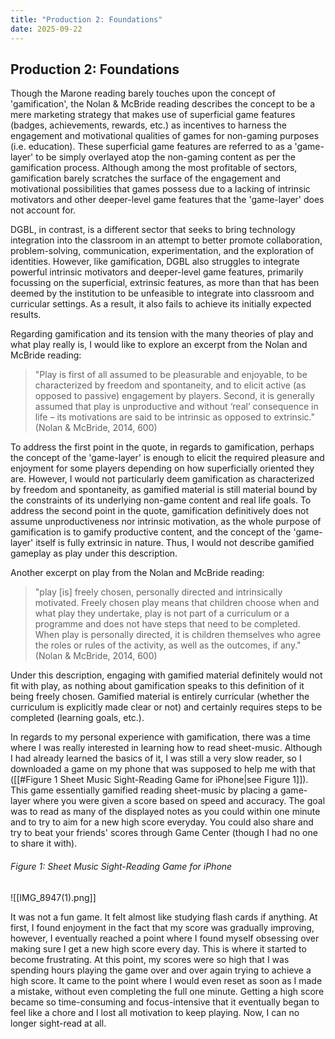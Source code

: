 ```yaml
---
title: "Production 2: Foundations"
date: 2025-09-22
---
```

## Production 2: Foundations

Though the Marone reading barely touches upon the concept of 'gamification', the Nolan & McBride reading describes the concept to be a mere marketing strategy that makes use of superficial game features (badges, achievements, rewards, etc.) as incentives to harness the engagement and motivational qualities of games for non-gaming purposes (i.e. education). These superficial game features are referred to as a 'game-layer' to be simply overlayed atop the non-gaming content as per the gamification process. Although among the most profitable of sectors, gamification barely scratches the surface of the engagement and motivational possibilities that games possess due to a lacking of intrinsic motivators and other deeper-level game features that the 'game-layer' does not account for.

DGBL, in contrast, is a different sector that seeks to bring technology integration into the classroom in an attempt to better promote collaboration, problem-solving, communication, experimentation, and the exploration of identities. However, like gamification, DGBL also struggles to integrate powerful intrinsic motivators and deeper-level game features, primarily focussing on the superficial, extrinsic features, as more than that has been deemed by the institution to be unfeasible to integrate into classroom and curricular settings. As a result, it also fails to achieve its initially expected results.

Regarding gamification and its tension with the many theories of play and what play really is, I would like to explore an excerpt from the Nolan and McBride reading:

> "Play is first of all assumed to be pleasurable and enjoyable, to be characterized by freedom and spontaneity, and to elicit active (as opposed to passive) engagement by players. Second, it is generally assumed that play is unproductive and without ‘real’ consequence in life – its motivations are said to be intrinsic as opposed to extrinsic." (Nolan & McBride, 2014, 600)

To address the first point in the quote, in regards to gamification, perhaps the concept of the 'game-layer' is enough to elicit the required pleasure and enjoyment for some players depending on how superficially oriented they are. However, I would not particularly deem gamification as characterized by freedom and spontaneity, as gamified material is still material bound by the constraints of its underlying non-game content and real life goals. To address the second point in the quote, gamification definitively does not assume unproductiveness nor intrinsic motivation, as the whole purpose of gamification is to gamify productive content, and the concept of the 'game-layer' itself is fully extrinsic in nature. Thus, I would not describe gamified gameplay as play under this description.

Another excerpt on play from the Nolan and McBride reading:

> "play \[is] freely chosen, personally directed and intrinsically motivated. Freely chosen play means that children choose when and what play they undertake, play is not part of a curriculum or a programme and does not have steps that need to be completed. When play is personally directed, it is children themselves who agree the roles or rules of the activity, as well as the outcomes, if any." (Nolan & McBride, 2014, 600)
 
Under this description, engaging with gamified material definitely would not fit with play, as nothing about gamification speaks to this definition of it being freely chosen. Gamified material is entirely curricular (whether the curriculum is explicitly made clear or not) and certainly requires steps to be completed (learning goals, etc.).

In regards to my personal experience with gamification, there was a time where I was really interested in learning how to read sheet-music. Although I had already learned the basics of it, I was still a very slow reader, so I downloaded a game on my phone that was supposed to help me with that ([[#Figure 1 Sheet Music Sight-Reading Game for iPhone|see Figure 1]]). This game essentially gamified reading sheet-music by placing a game-layer where you were given a score based on speed and accuracy. The goal was to read as many of the displayed notes as you could within one minute and to try to aim for a new high score everyday. You could also share and try to beat your friends' scores through Game Center (though I had no one to share it with). 
###### Figure 1: Sheet Music Sight-Reading Game for iPhone 
![[IMG_8947(1).png]]

It was not a fun game. It felt almost like studying flash cards if anything. At first, I found enjoyment in the fact that my score was gradually improving, however, I eventually reached a point where I found myself obsessing over making sure I get a new high score every day. This is where it started to become frustrating. At this point, my scores were so high that I was spending hours playing the game over and over again trying to achieve a high score. It came to the point where I would even reset as soon as I made a mistake, without even completing the full one minute. Getting a high score became so time-consuming and focus-intensive that it eventually began to feel like a chore and I lost all motivation to keep playing. Now, I can no longer sight-read at all.



